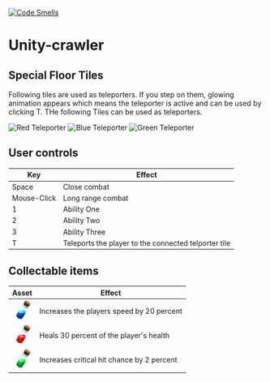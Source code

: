 [![Code Smells](https://sonarqube.luk4s.dev/api/project_badges/measure?project=zhaw-it19tb-win_unity-crawler_AYAFv6FGpQ2_0yxRU-Fu&metric=code_smells&token=3e51bf3c88d913644b5f4ecdfb4b6457266680b4)](https://sonarqube.luk4s.dev/dashboard?id=zhaw-it19tb-win_unity-crawler_AYAFv6FGpQ2_0yxRU-Fu)

# Unity-crawler

## Special Floor Tiles
Following tiles are used as teleporters. If you step on them, glowing animation appears which means the teleporter is active and can be used by clicking T. THe following Tiles can be used as teleporters.

<img alt="Red Teleporter" src="Assets\Assets_DevilsWorkShop\Low_Poly_Pixel_2D_Blocks_DevilsWorkShop_v04\Textures\assets_1024x1024\isometric_0037.png" width="70">
<img alt="Blue Teleporter" src="Assets\Assets_DevilsWorkShop\Low_Poly_Pixel_2D_Blocks_DevilsWorkShop_v04\Textures\assets_1024x1024\isometric_0040.png" width="70">
<img alt="Green Teleporter" src="Assets\Assets_DevilsWorkShop\Low_Poly_Pixel_2D_Blocks_DevilsWorkShop_v04\Textures\assets_1024x1024\isometric_0042.png" width="70">

## User controls
|Key        | Effect            |
|---        |---                |
|Space      | Close combat      |
|Mouse-Click| Long range combat |
|1          | Ability One       |
|2          | Ability Two       |
|3          | Ability Three     |
|T          | Teleports the player to the connected telporter tile |

## Collectable items

| Asset  	| Effect  	| 
|---	    |---	    |
|<img alt="Blue Potion" src="Assets\Resources\pot1blue.png" width="40"> | Increases the players speed by 20 percent  	|
|<img alt="Red Potion" src="Assets\Resources\pot1red.png" width="40"> | Heals 30 percent of the player's health  	|
|<img alt="Green Potion" src="Assets\Resources\pot1green.png" width="40"> | Increases critical hit chance by 2 percent |

